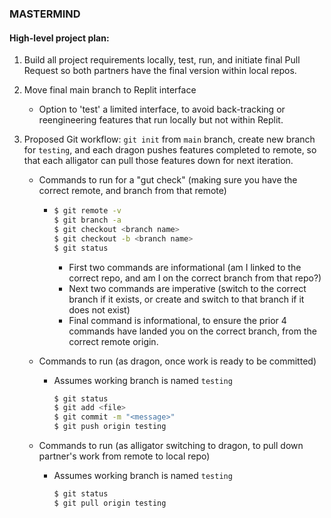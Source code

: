 ### MASTERMIND

#### High-level project plan:

1. Build all project requirements locally, test, run, and initiate final Pull Request so both partners have the final version within local repos.
2. Move final main branch to Replit interface
    - Option to 'test' a limited interface, to avoid back-tracking or reengineering features that run locally but not within Replit.
3. Proposed Git workflow: `git init` from `main` branch, create new branch for `testing`, and each dragon pushes features completed to remote, so that each alligator can pull those features down for next iteration.

    - Commands to run for a "gut check" (making sure you have the correct remote, and branch from that remote)
      - ```bash
        $ git remote -v
        $ git branch -a
        $ git checkout <branch name>
        $ git checkout -b <branch name>
        $ git status
        ```
        - First two commands are informational (am I linked to the correct repo, and am I on the correct branch from that repo?)
        - Next two commands are imperative (switch to the correct branch if it exists, or create and switch to that branch if it does not exist)
        - Final command is informational, to ensure the prior 4 commands have landed you on the correct branch, from the correct remote origin.

    - Commands to run (as dragon, once work is ready to be committed)
      - Assumes working branch is named `testing`
        ```bash
        $ git status
        $ git add <file>
        $ git commit -m "<message>"
        $ git push origin testing
        ```
    - Commands to run (as alligator switching to dragon, to pull down partner's work from remote to local repo)
      - Assumes working branch is named `testing`
        ```bash
        $ git status
        $ git pull origin testing
        ```
